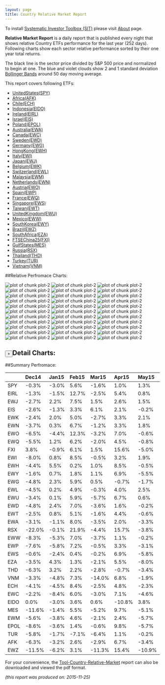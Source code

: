 ```yaml
---
layout: page
title: Country Relative Market Report
---
```



To install [Systematic Investor Toolbox (SIT)](https://github.com/systematicinvestor/SIT) please visit [About](/about) page.





**Relative Market Report** is a daily report that is published every night 
that shows relative Country ETFs performance 
for the last year (252 days). Following charts show each sector relative 
performance sorted by their one year total returns. 

The black line is the sector price divided by S&P 500 price and normalized to begin at one. 
The blue and violet clouds show 2 and 1 standard deviation 
[Bollinger Bands](http://en.wikipedia.org/wiki/Bollinger_Bands)
around 50 day moving average. 

This report covers following ETFs:

* [UnitedStates(SPY)](http://finance.yahoo.com/q/hl?s=SPY)
* [Africa(AFK)](http://finance.yahoo.com/q/hl?s=AFK)
* [Chile(ECH)](http://finance.yahoo.com/q/hl?s=ECH)
* [Indonesia(EIDO)](http://finance.yahoo.com/q/hl?s=EIDO)
* [Ireland(EIRL)](http://finance.yahoo.com/q/hl?s=EIRL)
* [Israel(EIS)](http://finance.yahoo.com/q/hl?s=EIS)
* [Poland(EPOL)](http://finance.yahoo.com/q/hl?s=EPOL)
* [Australia(EWA)](http://finance.yahoo.com/q/hl?s=EWA)
* [Canada(EWC)](http://finance.yahoo.com/q/hl?s=EWC)
* [Sweden(EWD)](http://finance.yahoo.com/q/hl?s=EWD)
* [Germany(EWG)](http://finance.yahoo.com/q/hl?s=EWG)
* [HongKong(EWH)](http://finance.yahoo.com/q/hl?s=EWH)
* [Italy(EWI)](http://finance.yahoo.com/q/hl?s=EWI)
* [Japan(EWJ)](http://finance.yahoo.com/q/hl?s=EWJ)
* [Belgium(EWK)](http://finance.yahoo.com/q/hl?s=EWK)
* [Switzerland(EWL)](http://finance.yahoo.com/q/hl?s=EWL)
* [Malaysia(EWM)](http://finance.yahoo.com/q/hl?s=EWM)
* [Netherlands(EWN)](http://finance.yahoo.com/q/hl?s=EWN)
* [Austria(EWO)](http://finance.yahoo.com/q/hl?s=EWO)
* [Spain(EWP)](http://finance.yahoo.com/q/hl?s=EWP)
* [France(EWQ)](http://finance.yahoo.com/q/hl?s=EWQ)
* [Singapore(EWS)](http://finance.yahoo.com/q/hl?s=EWS)
* [Taiwan(EWT)](http://finance.yahoo.com/q/hl?s=EWT)
* [UnitedKingdom(EWU)](http://finance.yahoo.com/q/hl?s=EWU)
* [Mexico(EWW)](http://finance.yahoo.com/q/hl?s=EWW)
* [SouthKorea(EWY)](http://finance.yahoo.com/q/hl?s=EWY)
* [Brazil(EWZ)](http://finance.yahoo.com/q/hl?s=EWZ)
* [SouthAfrica(EZA)](http://finance.yahoo.com/q/hl?s=EZA)
* [FTSEChina25(FXI)](http://finance.yahoo.com/q/hl?s=FXI)
* [GulfStates(MES)](http://finance.yahoo.com/q/hl?s=MES)
* [Russia(RSX)](http://finance.yahoo.com/q/hl?s=RSX)
* [Thailand(THD)](http://finance.yahoo.com/q/hl?s=THD)
* [Turkey(TUR)](http://finance.yahoo.com/q/hl?s=TUR)
* [Vietnam(VNM)](http://finance.yahoo.com/q/hl?s=VNM)


##Relative Perfromace Charts:
    


![plot of chunk plot-2](/public/images/Tool-Country-Relative-Market/plot-2-1.png) ![plot of chunk plot-2](/public/images/Tool-Country-Relative-Market/plot-2-2.png) ![plot of chunk plot-2](/public/images/Tool-Country-Relative-Market/plot-2-3.png) ![plot of chunk plot-2](/public/images/Tool-Country-Relative-Market/plot-2-4.png) ![plot of chunk plot-2](/public/images/Tool-Country-Relative-Market/plot-2-5.png) ![plot of chunk plot-2](/public/images/Tool-Country-Relative-Market/plot-2-6.png) ![plot of chunk plot-2](/public/images/Tool-Country-Relative-Market/plot-2-7.png) ![plot of chunk plot-2](/public/images/Tool-Country-Relative-Market/plot-2-8.png) ![plot of chunk plot-2](/public/images/Tool-Country-Relative-Market/plot-2-9.png) ![plot of chunk plot-2](/public/images/Tool-Country-Relative-Market/plot-2-10.png) ![plot of chunk plot-2](/public/images/Tool-Country-Relative-Market/plot-2-11.png) ![plot of chunk plot-2](/public/images/Tool-Country-Relative-Market/plot-2-12.png) ![plot of chunk plot-2](/public/images/Tool-Country-Relative-Market/plot-2-13.png) ![plot of chunk plot-2](/public/images/Tool-Country-Relative-Market/plot-2-14.png) ![plot of chunk plot-2](/public/images/Tool-Country-Relative-Market/plot-2-15.png) ![plot of chunk plot-2](/public/images/Tool-Country-Relative-Market/plot-2-16.png) ![plot of chunk plot-2](/public/images/Tool-Country-Relative-Market/plot-2-17.png) ![plot of chunk plot-2](/public/images/Tool-Country-Relative-Market/plot-2-18.png) ![plot of chunk plot-2](/public/images/Tool-Country-Relative-Market/plot-2-19.png) ![plot of chunk plot-2](/public/images/Tool-Country-Relative-Market/plot-2-20.png) ![plot of chunk plot-2](/public/images/Tool-Country-Relative-Market/plot-2-21.png) ![plot of chunk plot-2](/public/images/Tool-Country-Relative-Market/plot-2-22.png) ![plot of chunk plot-2](/public/images/Tool-Country-Relative-Market/plot-2-23.png) ![plot of chunk plot-2](/public/images/Tool-Country-Relative-Market/plot-2-24.png) ![plot of chunk plot-2](/public/images/Tool-Country-Relative-Market/plot-2-25.png) ![plot of chunk plot-2](/public/images/Tool-Country-Relative-Market/plot-2-26.png) ![plot of chunk plot-2](/public/images/Tool-Country-Relative-Market/plot-2-27.png) ![plot of chunk plot-2](/public/images/Tool-Country-Relative-Market/plot-2-28.png) ![plot of chunk plot-2](/public/images/Tool-Country-Relative-Market/plot-2-29.png) ![plot of chunk plot-2](/public/images/Tool-Country-Relative-Market/plot-2-30.png) ![plot of chunk plot-2](/public/images/Tool-Country-Relative-Market/plot-2-31.png) ![plot of chunk plot-2](/public/images/Tool-Country-Relative-Market/plot-2-32.png) ![plot of chunk plot-2](/public/images/Tool-Country-Relative-Market/plot-2-33.png) 

<input type="button" class="btn btn-sm" value="+">Detail Charts:
---
    




<div markdown="1" style="display:none;">
    


![plot of chunk plot-2](/public/images/Tool-Country-Relative-Market/plot-2-34.png) ![plot of chunk plot-2](/public/images/Tool-Country-Relative-Market/plot-2-35.png) ![plot of chunk plot-2](/public/images/Tool-Country-Relative-Market/plot-2-36.png) ![plot of chunk plot-2](/public/images/Tool-Country-Relative-Market/plot-2-37.png) ![plot of chunk plot-2](/public/images/Tool-Country-Relative-Market/plot-2-38.png) ![plot of chunk plot-2](/public/images/Tool-Country-Relative-Market/plot-2-39.png) ![plot of chunk plot-2](/public/images/Tool-Country-Relative-Market/plot-2-40.png) ![plot of chunk plot-2](/public/images/Tool-Country-Relative-Market/plot-2-41.png) ![plot of chunk plot-2](/public/images/Tool-Country-Relative-Market/plot-2-42.png) ![plot of chunk plot-2](/public/images/Tool-Country-Relative-Market/plot-2-43.png) ![plot of chunk plot-2](/public/images/Tool-Country-Relative-Market/plot-2-44.png) ![plot of chunk plot-2](/public/images/Tool-Country-Relative-Market/plot-2-45.png) ![plot of chunk plot-2](/public/images/Tool-Country-Relative-Market/plot-2-46.png) ![plot of chunk plot-2](/public/images/Tool-Country-Relative-Market/plot-2-47.png) ![plot of chunk plot-2](/public/images/Tool-Country-Relative-Market/plot-2-48.png) ![plot of chunk plot-2](/public/images/Tool-Country-Relative-Market/plot-2-49.png) ![plot of chunk plot-2](/public/images/Tool-Country-Relative-Market/plot-2-50.png) ![plot of chunk plot-2](/public/images/Tool-Country-Relative-Market/plot-2-51.png) ![plot of chunk plot-2](/public/images/Tool-Country-Relative-Market/plot-2-52.png) ![plot of chunk plot-2](/public/images/Tool-Country-Relative-Market/plot-2-53.png) ![plot of chunk plot-2](/public/images/Tool-Country-Relative-Market/plot-2-54.png) ![plot of chunk plot-2](/public/images/Tool-Country-Relative-Market/plot-2-55.png) ![plot of chunk plot-2](/public/images/Tool-Country-Relative-Market/plot-2-56.png) ![plot of chunk plot-2](/public/images/Tool-Country-Relative-Market/plot-2-57.png) ![plot of chunk plot-2](/public/images/Tool-Country-Relative-Market/plot-2-58.png) ![plot of chunk plot-2](/public/images/Tool-Country-Relative-Market/plot-2-59.png) ![plot of chunk plot-2](/public/images/Tool-Country-Relative-Market/plot-2-60.png) ![plot of chunk plot-2](/public/images/Tool-Country-Relative-Market/plot-2-61.png) ![plot of chunk plot-2](/public/images/Tool-Country-Relative-Market/plot-2-62.png) ![plot of chunk plot-2](/public/images/Tool-Country-Relative-Market/plot-2-63.png) ![plot of chunk plot-2](/public/images/Tool-Country-Relative-Market/plot-2-64.png) ![plot of chunk plot-2](/public/images/Tool-Country-Relative-Market/plot-2-65.png) ![plot of chunk plot-2](/public/images/Tool-Country-Relative-Market/plot-2-66.png) ![plot of chunk plot-2](/public/images/Tool-Country-Relative-Market/plot-2-67.png) 

</div>
    




##Summary Perfromace:
    




|     |Dec14  |Jan15  |Feb15  |Mar15  |Apr15  |May15  |Jun15  |Jul15  |Aug15  |Sep15  |Oct15  |Nov15  |Total  |
|:----|:------|:------|:------|:------|:------|:------|:------|:------|:------|:------|:------|:------|:------|
|SPY  | -0.3% | -3.0% |  5.6% | -1.6% |  1.0% |  1.3% | -2.0% |  2.2% | -6.1% | -2.5% |  8.5% |  0.7% |  3.1% |
|EIRL | -1.3% | -1.5% | 12.7% | -2.5% |  5.4% |  0.8% | -0.1% |  5.2% | -1.5% | -3.9% |  1.3% |  1.3% | 15.8% |
|EWJ  | -2.7% |  2.2% |  7.5% |  1.5% |  2.6% |  1.5% | -1.3% |  0.9% | -6.3% | -5.8% |  7.9% |  2.4% |  9.8% |
|EIS  | -2.6% | -1.3% |  3.3% |  6.1% |  2.1% | -0.2% |  0.9% |  7.3% | -8.9% | -4.5% |  4.9% |  0.9% |  7.2% |
|EWK  | -2.4% |  2.0% |  5.0% | -2.7% |  3.3% |  2.1% | -1.0% |  3.6% | -5.8% | -2.8% |  6.3% |  0.4% |  7.6% |
|EWN  | -3.7% |  0.3% |  6.7% | -1.2% |  3.3% |  1.8% | -2.2% |  3.2% | -7.7% | -4.4% |  6.8% | -2.0% | -0.2% |
|EWO  | -6.5% | -4.4% | 12.3% | -3.2% |  7.0% | -0.6% | -4.3% |  3.2% | -5.0% | -3.7% |  6.7% | -1.5% | -2.0% |
|EWQ  | -5.5% |  1.2% |  6.2% | -2.0% |  4.5% | -0.8% | -2.8% |  4.1% | -6.6% | -3.8% |  7.1% | -3.9% | -3.3% |
|FXI  |  3.8% | -0.9% |  6.1% |  1.5% | 15.6% | -5.0% | -5.0% |-12.2% |-11.3% | -1.3% |  7.9% | -0.5% | -4.6% |
|EWI  | -8.0% |  0.8% |  8.5% | -0.5% |  3.2% |  1.9% | -2.6% |  4.0% | -4.4% | -3.2% |  3.4% | -5.1% | -3.2% |
|EWH  | -4.4% |  5.5% |  0.2% |  1.0% |  8.5% | -0.5% | -3.5% | -1.5% |-13.3% | -0.8% |  7.3% |  0.0% | -3.3% |
|EWY  | -1.6% |  0.7% |  1.8% |  1.1% |  6.9% | -5.5% | -4.7% | -7.1% | -6.5% |  2.0% | 11.5% | -1.2% | -4.4% |
|EWG  | -4.8% |  2.3% |  5.9% |  0.5% | -0.7% | -1.7% | -2.6% |  1.6% | -7.0% | -6.1% |  9.6% | -2.1% | -6.2% |
|EWL  | -4.5% |  0.2% |  4.9% | -0.3% |  4.0% |  2.5% | -5.3% |  4.1% | -6.7% | -3.9% |  3.9% | -3.4% | -5.3% |
|EWU  | -3.4% |  0.1% |  5.9% | -5.7% |  6.7% |  0.6% | -3.9% |  1.6% | -8.0% | -3.9% |  6.6% | -2.4% | -6.9% |
|EWD  | -4.8% |  2.4% |  7.0% | -3.6% |  1.6% | -0.2% | -3.2% |  0.8% | -5.3% | -4.3% |  3.9% | -1.8% | -7.9% |
|EWT  | -2.5% |  0.8% |  5.1% | -1.6% |  4.4% | -0.6% | -3.4% | -6.8% | -9.2% | -1.5% |  5.6% | -1.1% |-11.3% |
|EWA  | -3.1% | -1.1% |  8.0% | -3.5% |  2.0% | -3.3% | -4.4% | -0.5% |-10.9% | -3.9% |  5.6% |  2.3% |-13.4% |
|RSX  |-22.0% | -0.1% | 21.9% | -4.4% | 15.7% | -3.8% | -3.5% | -7.2% | -0.9% | -6.7% |  6.4% |  3.4% | -8.0% |
|EWW  | -8.3% | -5.3% |  7.0% | -3.7% |  1.1% | -0.2% | -1.7% | -1.3% | -6.2% | -2.4% |  6.1% |  0.7% |-14.2% |
|EWP  | -7.6% | -5.8% |  7.2% | -0.5% |  3.3% | -3.1% | -2.1% |  2.1% | -6.5% | -7.4% |  6.0% | -3.3% |-17.6% |
|EWS  | -0.6% | -2.4% |  0.4% | -0.2% |  6.9% | -5.8% | -1.0% | -4.2% |-12.1% | -3.9% |  9.3% | -3.2% |-17.0% |
|EZA  | -3.5% |  4.3% |  1.3% | -2.1% |  5.5% | -8.0% |  1.5% | -4.8% | -7.7% | -6.6% |  6.1% | -0.7% |-15.0% |
|THD  | -6.3% |  3.2% |  2.2% | -2.8% | -0.7% | -3.4% | -0.2% | -6.4% | -7.5% | -3.5% |  4.7% |  0.6% |-19.1% |
|VNM  | -3.3% | -4.8% |  7.3% |-14.0% |  6.8% | -1.9% |  5.4% | -1.4% |-11.4% | -4.9% |  9.6% | -4.5% |-18.6% |
|ECH  | -4.1% | -4.5% |  8.4% | -2.5% |  4.8% | -2.3% | -6.3% | -6.3% | -1.9% | -5.9% |  5.9% | -4.9% |-19.1% |
|EWC  | -2.2% | -8.4% |  6.0% | -3.0% |  7.1% | -4.6% | -3.3% | -4.2% | -5.0% | -5.2% |  3.5% | -2.2% |-20.6% |
|EIDO |  0.0% | -3.0% |  3.6% |  0.6% |-10.8% |  3.8% | -8.7% | -2.7% |-11.6% |-11.2% | 13.9% |  4.9% |-22.0% |
|MES  |-11.6% | -1.4% |  5.5% | -5.2% |  9.7% | -5.1% |  0.6% | -0.3% | -6.0% | -2.5% | -2.3% | -4.9% |-22.6% |
|EWM  | -5.6% | -3.8% |  4.6% | -2.1% |  2.4% | -5.7% | -4.5% |  0.3% |-16.1% | -2.7% |  3.8% |  4.3% |-23.9% |
|EPOL | -8.6% | -3.6% |  1.4% | -0.6% |  9.8% | -5.7% | -4.8% | -1.9% | -3.1% | -4.0% | -2.0% | -7.0% |-27.2% |
|TUR  | -5.8% | -1.7% | -7.1% | -6.4% |  1.1% | -0.2% | -1.3% | -4.8% |-11.0% | -4.4% | 10.2% | -1.6% |-29.7% |
|AFK  | -6.3% | -3.2% |  2.6% | -2.9% |  6.7% | -3.4% | -5.4% | -8.0% | -8.3% | -3.9% |  2.8% | -5.7% |-31.0% |
|EWZ  |-11.5% | -6.2% |  3.1% |-11.3% | 15.4% |-10.9% |  3.4% |-12.5% |-13.3% |-11.8% |  4.1% | 10.5% |-37.8% |
    


For your convenience, the 
[Tool-Country-Relative-Market](/public/images/Tool-Country-Relative-Market/Tool-Country-Relative-Market.pdf)
report can also be downloaded and viewed the pdf format.



*(this report was produced on: 2015-11-25)*
